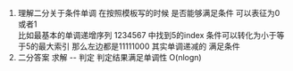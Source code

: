 1. 理解二分关于条件单调
在按照模板写的时候 是否能够满足条件 可以表征为0或者1  
比如最基本的单调递增序列  1234567 中找到5的index
条件可以转化为小于等于5的最大索引 那么左边都是11111000
其实单调递减的 满足条件
2. 二分答案 求解 -- 判定 
判定结果满足单调性 O(nlogn)  


